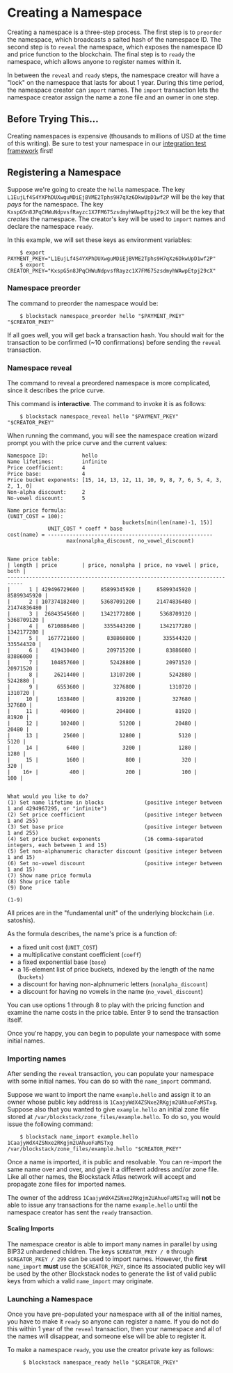 # Creating a Namespace

Creating a namespace is a three-step process.  The first
step is to `preorder` the namespace, which broadcasts a salted hash of the
namespace ID.  The second step is to `reveal` the namespace, which exposes the
namespace ID and price function to the blockchain.  The final step is to `ready`
the namespace, which allows anyone to register names within it.

In between the `reveal` and `ready` steps, the namespace creator will have a
"lock" on the namespace that lasts for about 1 year.  During this time period,
the namespace creator can `import` names.  The `import` transaction lets the
namespace creator assign the name a zone file and an owner in one step.

## Before Trying This...

Creating namespaces is expensive (thousands to millions of USD at the time of
this writing).  Be sure to test your namespace in our [integration test
framework](https://github.com/blockstack/blockstack-core/tree/master/integration_tests)
first!

## Registering a Namespace

Suppose we're going to create the `hello` namespace.  The key
`L1EujLf4S4YXPhDUXwguMDiEjBVME2Tphs9H7qXz6DkwUpD1wf2P` will be the key that
*pays* for the namespace.  The key
`KxspG5n8JPqCHWuNdpvsfRayzc1X7FM675zsdmyhWAwpEtpj29cX` will be the key that
*creates* the namespace.  The creator's key will be used to `import` names and
declare the namespace `ready`.

In this example, we will set these keys as environment variables:

```
    $ export PAYMENT_PKEY="L1EujLf4S4YXPhDUXwguMDiEjBVME2Tphs9H7qXz6DkwUpD1wf2P"
    $ export CREATOR_PKEY="KxspG5n8JPqCHWuNdpvsfRayzc1X7FM675zsdmyhWAwpEtpj29cX"
```

### Namespace preorder

The command to preorder the namespace would be:

```
    $ blockstack namespace_preorder hello "$PAYMENT_PKEY" "$CREATOR_PKEY"
```

If all goes well, you will get back a transaction hash.  You should wait for the
transaction to be confirmed (~10 confirmations) before sending the `reveal`
transaction.

### Namespace reveal

The command to reveal a preordered namespace is more complicated, since it
describes the price curve.

This command is **interactive**.  The command to invoke it is as follows:

```
    $ blockstack namespace_reveal hello "$PAYMENT_PKEY" "$CREATOR_PKEY"
```

When running the command, you will see the namespace creation wizard prompt you
with the price curve and the current values:

```
Namespace ID:           hello
Name lifetimes:         infinite
Price coefficient:      4
Price base:             4
Price bucket exponents: [15, 14, 13, 12, 11, 10, 9, 8, 7, 6, 5, 4, 3, 2, 1, 0]
Non-alpha discount:     2
No-vowel discount:      5

Name price formula:
(UNIT_COST = 100):
                                     buckets[min(len(name)-1, 15)]
             UNIT_COST * coeff * base                             
cost(name) = -----------------------------------------------------
                   max(nonalpha_discount, no_vowel_discount)      


Name price table:
| length | price        | price, nonalpha | price, no vowel | price, both |
---------------------------------------------------------------------------
|      1 | 429496729600 |     85899345920 |     85899345920 | 85899345920 |
|      2 | 107374182400 |     53687091200 |     21474836480 | 21474836480 |
|      3 |  26843545600 |     13421772800 |      5368709120 |  5368709120 |
|      4 |   6710886400 |      3355443200 |      1342177280 |  1342177280 |
|      5 |   1677721600 |       838860800 |       335544320 |   335544320 |
|      6 |    419430400 |       209715200 |        83886080 |    83886080 |
|      7 |    104857600 |        52428800 |        20971520 |    20971520 |
|      8 |     26214400 |        13107200 |         5242880 |     5242880 |
|      9 |      6553600 |         3276800 |         1310720 |     1310720 |
|     10 |      1638400 |          819200 |          327680 |      327680 |
|     11 |       409600 |          204800 |           81920 |       81920 |
|     12 |       102400 |           51200 |           20480 |       20480 |
|     13 |        25600 |           12800 |            5120 |        5120 |
|     14 |         6400 |            3200 |            1280 |        1280 |
|     15 |         1600 |             800 |             320 |         320 |
|    16+ |          400 |             200 |             100 |         100 |


What would you like to do?
(1) Set name lifetime in blocks             (positive integer between 1 and 4294967295, or "infinite")
(2) Set price coefficient                   (positive integer between 1 and 255)
(3) Set base price                          (positive integer between 1 and 255)
(4) Set price bucket exponents              (16 comma-separated integers, each between 1 and 15)
(5) Set non-alphanumeric character discount (positive integer between 1 and 15)
(6) Set no-vowel discount                   (positive integer between 1 and 15)
(7) Show name price formula
(8) Show price table
(9) Done

(1-9) 
```

All prices are in the "fundamental unit" of the underlying blockchain (i.e.
satoshis).

As the formula describes, the name's price is a function of:

* a fixed unit cost (`UNIT_COST`)
* a multiplicative constant coefficient (`coeff`)
* a fixed exponential base (`base`)
* a 16-element list of price buckets, indexed by the length of the name
  (`buckets`)
* a discount for having non-alphnumeric letters (`nonalpha_discount`)
* a discount for having no vowels in the name (`no_vowel_discount`)

You can use options 1 through 8 to play with the pricing function and examine
the name costs in the price table.  Enter 9 to send the transaction itself.

Once you're happy, you can begin to populate your namespace with some initial names.

### Importing names

After sending the `reveal` transaction, you can populate your namespace with
some initial names.  You can do so with the `name_import` command.

Suppose we want to import the name `example.hello` and assign it to an owner
whose public key address is `1CaajyWdX4ZSNxe2RKgjm2UAhuoFaMSTxg`.  Suppose also
that you wanted to give `example.hello` an initial zone file stored at
`/var/blockstack/zone_files/example.hello`.  To do so, you would issue the
following command:

```
    $ blockstack name_import example.hello 1CaajyWdX4ZSNxe2RKgjm2UAhuoFaMSTxg /var/blockstack/zone_files/example.hello "$CREATOR_PKEY"
```

Once a name is imported, it is public and resolvable.  You can re-import the
same name over and over, and give it a different address and/or zone file.  Like
all other names, the Blockstack Atlas network will accept and propagate zone
files for imported names.

The owner of the address `1CaajyWdX4ZSNxe2RKgjm2UAhuoFaMSTxg` will **not** be
able to issue any transactions for the name `example.hello` until the namespace
creator has sent the `ready` transaction.

#### Scaling Imports

The namespace creator is able to import many names in parallel by using BIP32
unhardened children.  The keys `$CREATOR_PKEY / 0` through
`$CREATOR_PKEY / 299` can be used to import names.  However, the **first**
`name_import` **must** use the `$CREATOR_PKEY`, since its associated public key
will be used by the other Blockstack nodes to generate the list of valid public keys from which a valid
`name_import` may originate.

### Launching a Namespace

Once you have pre-populated your namespace with all of the initial names, you
have to make it `ready` so anyone can register a name.  If you do not do this
within 1 year of the `reveal` transaction, then your namespace and all of the
names will disappear, and someone else will be able to register it.

To make a namespace `ready`, you use the creator private key as follows:

```
     $ blockstack namespace_ready hello "$CREATOR_PKEY"
```

